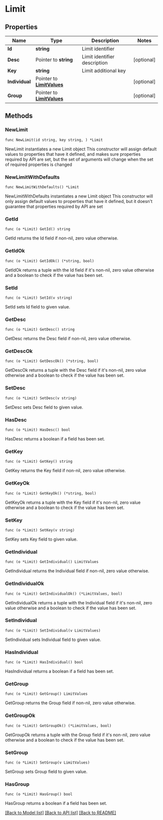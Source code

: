 # Limit

## Properties

Name | Type | Description | Notes
------------ | ------------- | ------------- | -------------
**Id** | **string** | Limit identifier | 
**Desc** | Pointer to **string** | Limit identifier description | [optional] 
**Key** | **string** | Limit additional key | 
**Individual** | Pointer to [**LimitValues**](LimitValues.md) |  | [optional] 
**Group** | Pointer to [**LimitValues**](LimitValues.md) |  | [optional] 

## Methods

### NewLimit

`func NewLimit(id string, key string, ) *Limit`

NewLimit instantiates a new Limit object
This constructor will assign default values to properties that have it defined,
and makes sure properties required by API are set, but the set of arguments
will change when the set of required properties is changed

### NewLimitWithDefaults

`func NewLimitWithDefaults() *Limit`

NewLimitWithDefaults instantiates a new Limit object
This constructor will only assign default values to properties that have it defined,
but it doesn't guarantee that properties required by API are set

### GetId

`func (o *Limit) GetId() string`

GetId returns the Id field if non-nil, zero value otherwise.

### GetIdOk

`func (o *Limit) GetIdOk() (*string, bool)`

GetIdOk returns a tuple with the Id field if it's non-nil, zero value otherwise
and a boolean to check if the value has been set.

### SetId

`func (o *Limit) SetId(v string)`

SetId sets Id field to given value.


### GetDesc

`func (o *Limit) GetDesc() string`

GetDesc returns the Desc field if non-nil, zero value otherwise.

### GetDescOk

`func (o *Limit) GetDescOk() (*string, bool)`

GetDescOk returns a tuple with the Desc field if it's non-nil, zero value otherwise
and a boolean to check if the value has been set.

### SetDesc

`func (o *Limit) SetDesc(v string)`

SetDesc sets Desc field to given value.

### HasDesc

`func (o *Limit) HasDesc() bool`

HasDesc returns a boolean if a field has been set.

### GetKey

`func (o *Limit) GetKey() string`

GetKey returns the Key field if non-nil, zero value otherwise.

### GetKeyOk

`func (o *Limit) GetKeyOk() (*string, bool)`

GetKeyOk returns a tuple with the Key field if it's non-nil, zero value otherwise
and a boolean to check if the value has been set.

### SetKey

`func (o *Limit) SetKey(v string)`

SetKey sets Key field to given value.


### GetIndividual

`func (o *Limit) GetIndividual() LimitValues`

GetIndividual returns the Individual field if non-nil, zero value otherwise.

### GetIndividualOk

`func (o *Limit) GetIndividualOk() (*LimitValues, bool)`

GetIndividualOk returns a tuple with the Individual field if it's non-nil, zero value otherwise
and a boolean to check if the value has been set.

### SetIndividual

`func (o *Limit) SetIndividual(v LimitValues)`

SetIndividual sets Individual field to given value.

### HasIndividual

`func (o *Limit) HasIndividual() bool`

HasIndividual returns a boolean if a field has been set.

### GetGroup

`func (o *Limit) GetGroup() LimitValues`

GetGroup returns the Group field if non-nil, zero value otherwise.

### GetGroupOk

`func (o *Limit) GetGroupOk() (*LimitValues, bool)`

GetGroupOk returns a tuple with the Group field if it's non-nil, zero value otherwise
and a boolean to check if the value has been set.

### SetGroup

`func (o *Limit) SetGroup(v LimitValues)`

SetGroup sets Group field to given value.

### HasGroup

`func (o *Limit) HasGroup() bool`

HasGroup returns a boolean if a field has been set.


[[Back to Model list]](../README.md#documentation-for-models) [[Back to API list]](../README.md#documentation-for-api-endpoints) [[Back to README]](../README.md)


